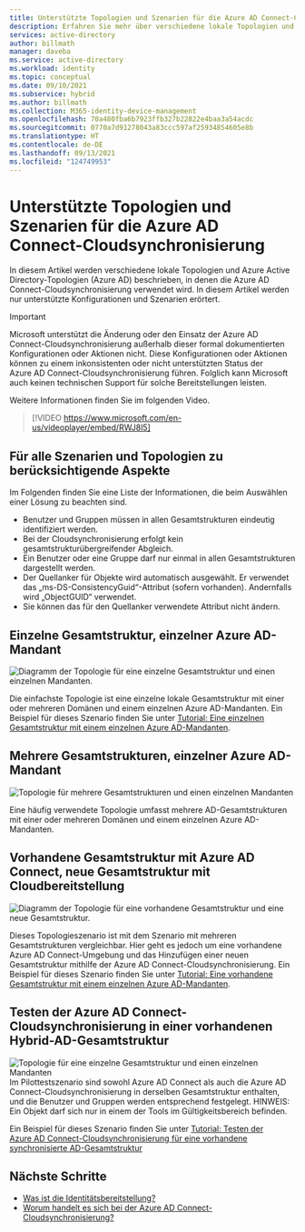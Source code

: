 ```yaml
---
title: Unterstützte Topologien und Szenarien für die Azure AD Connect-Cloudsynchronisierung
description: Erfahren Sie mehr über verschiedene lokale Topologien und Azure Active Directory-Topologien (Azure AD), in denen die Azure AD Connect-Cloudsynchronisierung verwendet wird.
services: active-directory
author: billmath
manager: daveba
ms.service: active-directory
ms.workload: identity
ms.topic: conceptual
ms.date: 09/10/2021
ms.subservice: hybrid
ms.author: billmath
ms.collection: M365-identity-device-management
ms.openlocfilehash: 70a480fba6b7923ffb327b22822e4baa3a54acdc
ms.sourcegitcommit: 0770a7d91278043a83ccc597af25934854605e8b
ms.translationtype: HT
ms.contentlocale: de-DE
ms.lasthandoff: 09/13/2021
ms.locfileid: "124749953"
---
```

# <a name="azure-ad-connect-cloud-sync-supported-topologies-and-scenarios"></a>Unterstützte Topologien und Szenarien für die Azure AD Connect-Cloudsynchronisierung
In diesem Artikel werden verschiedene lokale Topologien und Azure Active Directory-Topologien (Azure AD) beschrieben, in denen die Azure AD Connect-Cloudsynchronisierung verwendet wird. In diesem Artikel werden nur unterstützte Konfigurationen und Szenarien erörtert.

> [!IMPORTANT]
> Microsoft unterstützt die Änderung oder den Einsatz der Azure AD Connect-Cloudsynchronisierung außerhalb dieser formal dokumentierten Konfigurationen oder Aktionen nicht. Diese Konfigurationen oder Aktionen können zu einem inkonsistenten oder nicht unterstützten Status der Azure AD Connect-Cloudsynchronisierung führen. Folglich kann Microsoft auch keinen technischen Support für solche Bereitstellungen leisten.

Weitere Informationen finden Sie im folgenden Video.

> [!VIDEO https://www.microsoft.com/en-us/videoplayer/embed/RWJ8l5]

## <a name="things-to-remember-about-all-scenarios-and-topologies"></a>Für alle Szenarien und Topologien zu berücksichtigende Aspekte
Im Folgenden finden Sie eine Liste der Informationen, die beim Auswählen einer Lösung zu beachten sind.

- Benutzer und Gruppen müssen in allen Gesamtstrukturen eindeutig identifiziert werden.
- Bei der Cloudsynchronisierung erfolgt kein gesamtstrukturübergreifender Abgleich.
- Ein Benutzer oder eine Gruppe darf nur einmal in allen Gesamtstrukturen dargestellt werden.
- Der Quellanker für Objekte wird automatisch ausgewählt.  Er verwendet das „ms-DS-ConsistencyGuid“-Attribut (sofern vorhanden). Andernfalls wird „ObjectGUID“ verwendet.
- Sie können das für den Quellanker verwendete Attribut nicht ändern.

## <a name="single-forest-single-azure-ad-tenant"></a>Einzelne Gesamtstruktur, einzelner Azure AD-Mandant
![Diagramm der Topologie für eine einzelne Gesamtstruktur und einen einzelnen Mandanten.](media/tutorial-single-forest/diagram-2.png)

Die einfachste Topologie ist eine einzelne lokale Gesamtstruktur mit einer oder mehreren Domänen und einem einzelnen Azure AD-Mandanten.  Ein Beispiel für dieses Szenario finden Sie unter [Tutorial: Eine einzelnen Gesamtstruktur mit einem einzelnen Azure AD-Mandanten](tutorial-single-forest.md).


## <a name="multi-forest-single-azure-ad-tenant"></a>Mehrere Gesamtstrukturen, einzelner Azure AD-Mandant
![Topologie für mehrere Gesamtstrukturen und einen einzelnen Mandanten](media/plan-cloud-provisioning-topologies/multi-forest-2.png)

Eine häufig verwendete Topologie umfasst mehrere AD-Gesamtstrukturen mit einer oder mehreren Domänen und einem einzelnen Azure AD-Mandanten.  

## <a name="existing-forest-with-azure-ad-connect-new-forest-with-cloud-provisioning"></a>Vorhandene Gesamtstruktur mit Azure AD Connect, neue Gesamtstruktur mit Cloudbereitstellung
![Diagramm der Topologie für eine vorhandene Gesamtstruktur und eine neue Gesamtstruktur.](media/tutorial-existing-forest/existing-forest-new-forest-2.png)

Dieses Topologieszenario ist mit dem Szenario mit mehreren Gesamtstrukturen vergleichbar. Hier geht es jedoch um eine vorhandene Azure AD Connect-Umgebung und das Hinzufügen einer neuen Gesamtstruktur mithilfe der Azure AD Connect-Cloudsynchronisierung.  Ein Beispiel für dieses Szenario finden Sie unter [Tutorial: Eine vorhandene Gesamtstruktur mit einem einzelnen Azure AD-Mandanten](tutorial-existing-forest.md).

## <a name="piloting-azure-ad-connect-cloud-sync-in-an-existing-hybrid-ad-forest"></a>Testen der Azure AD Connect-Cloudsynchronisierung in einer vorhandenen Hybrid-AD-Gesamtstruktur
![Topologie für eine einzelne Gesamtstruktur und einen einzelnen Mandanten](media/tutorial-migrate-aadc-aadccp/diagram-2.png) Im Pilottestszenario sind sowohl Azure AD Connect als auch die Azure AD Connect-Cloudsynchronisierung in derselben Gesamtstruktur enthalten, und die Benutzer und Gruppen werden entsprechend festgelegt. HINWEIS:  Ein Objekt darf sich nur in einem der Tools im Gültigkeitsbereich befinden. 

Ein Beispiel für dieses Szenario finden Sie unter [Tutorial: Testen der Azure AD Connect-Cloudsynchronisierung für eine vorhandene synchronisierte AD-Gesamtstruktur](tutorial-pilot-aadc-aadccp.md)



## <a name="next-steps"></a>Nächste Schritte 

- [Was ist die Identitätsbereitstellung?](what-is-provisioning.md)
- [Worum handelt es sich bei der Azure AD Connect-Cloudsynchronisierung?](what-is-cloud-sync.md)


